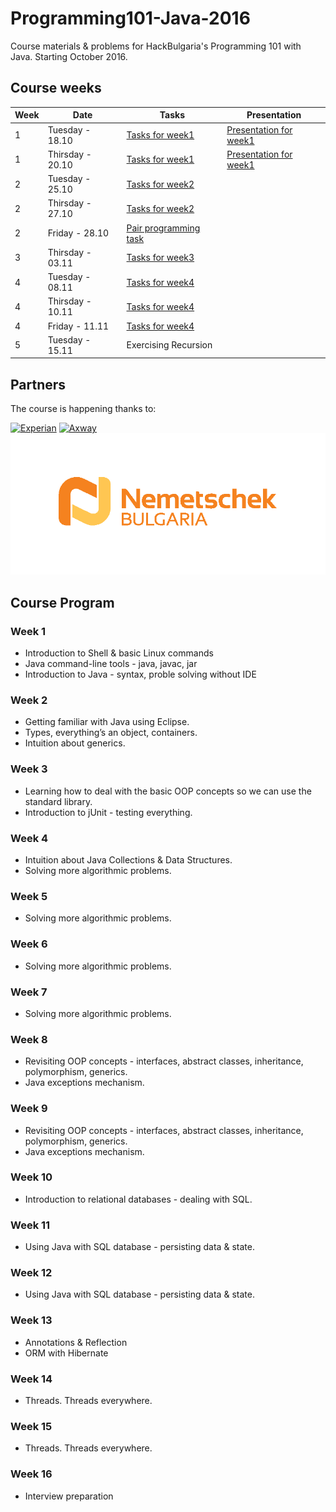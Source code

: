 # Programming101-Java-2016
Course materials &amp; problems for HackBulgaria's Programming 101 with Java. Starting October 2016.

## Course weeks

| Week | Date | Tasks | Presentation | 
|---------|-------- |---------|-------------|
| 1       | Tuesday - 18.10|[Tasks for week1](week01/)      | [Presentation for week1](https://slides.com/hackbulgaria/deck-40-64/)           |
| 1       | Thirsday - 20.10|[Tasks for week1](week01/)      | [Presentation for week1](http://slides.com/hackbulgaria/deck-40-64-67/)           |
| 2       | Tuesday - 25.10|[Tasks for week2](week02/)      |            |
| 2       | Thirsday - 27.10|[Tasks for week2](week02/)      |            |
| 2       | Friday - 28.10|[Pair programming task](week02/GameOfLife/)      |            |
| 3       | Thirsday - 03.11|[Tasks for week3](week03/)      |            |
| 4       | Tuesday - 08.11|[Tasks for week4](week04/)      |            |
| 4       | Thirsday - 10.11|[Tasks for week4](week04/)      |            |
| 4       | Friday - 11.11|[Tasks for week4](week04/)      |            |
| 5       | Tuesday - 15.11|Exercising Recursion      |            |


## Partners

The course is happening thanks to:

[![Experian](/partners/experian-logo.png)](http://www.experian.bg/)
[![Axway](/partners/axway-logo.png)](https://www.axway.com/en)
[![Nemetschek Bulgaria](/partners/nemetschek_logo.png)](https://www.nemetschek.bg/)


## Course Program

### Week 1

 * Introduction to Shell & basic Linux commands
 * Java command-line tools - java, javac, jar
 * Introduction to Java - syntax, proble solving without IDE

### Week 2
 * Getting familiar with Java using Eclipse.
 * Types, everything’s an object, containers.
 * Intuition about generics.

### Week 3
 * Learning how to deal with the basic OOP concepts so we can use the standard library.
 * Introduction to jUnit - testing everything.

### Week 4
* Intuition about Java Collections & Data Structures.
* Solving more algorithmic problems.

### Week 5
 * Solving more algorithmic problems.

### Week 6
 * Solving more algorithmic problems.

### Week 7
 * Solving more algorithmic problems.

### Week 8
 * Revisiting OOP concepts - interfaces, abstract classes, inheritance, polymorphism, generics.
 * Java exceptions mechanism.

### Week 9
 * Revisiting OOP concepts - interfaces, abstract classes, inheritance, polymorphism, generics.
 * Java exceptions mechanism.

### Week 10
 * Introduction to relational databases - dealing with SQL.

### Week 11
 * Using Java with SQL database - persisting data & state.

### Week 12
 * Using Java with SQL database - persisting data & state.

### Week 13
 * Annotations & Reflection
 * ORM with Hibernate

### Week 14
 * Threads. Threads everywhere.

### Week 15
 * Threads. Threads everywhere.

### Week 16
 * Interview preparation
